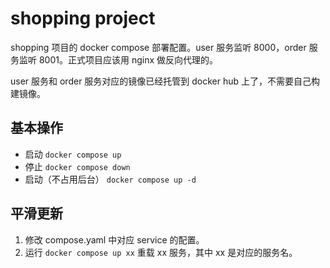 # shopping project

shopping 项目的 docker compose 部署配置。user 服务监听 8000，order 服务监听 8001。正式项目应该用 nginx 做反向代理的。

user 服务和 order 服务对应的镜像已经托管到 docker hub 上了，不需要自己构建镜像。

## 基本操作

* 启动 `docker compose up`
* 停止 `docker compose down`
* 启动（不占用后台） `docker compose up -d`
  
## 平滑更新

1. 修改 compose.yaml 中对应 service 的配置。
2. 运行 `docker compose up xx` 重载 xx 服务，其中 xx 是对应的服务名。
